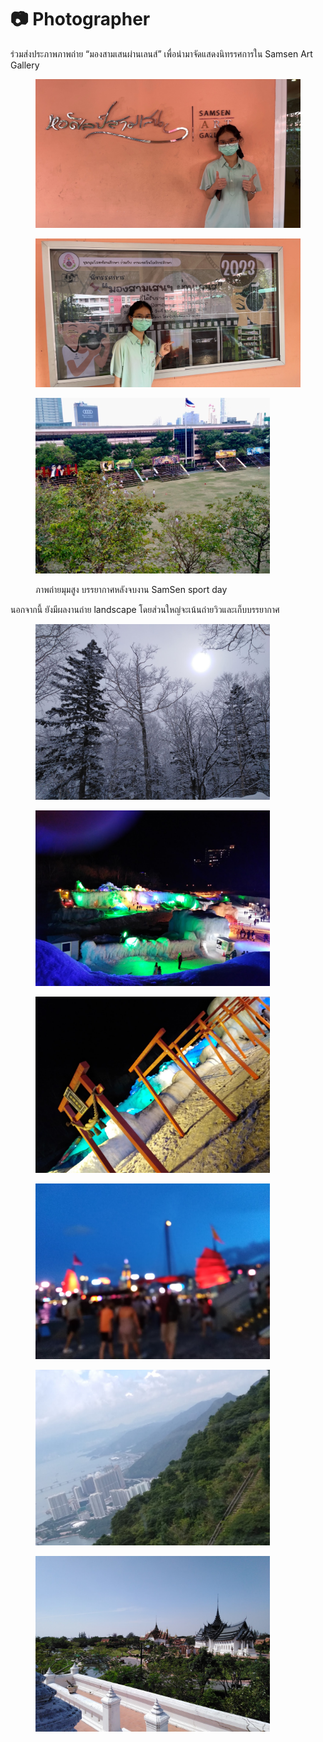 # 📷 Photographer

ร่วมส่งประภาพภาพถ่าย “มองสามเสนผ่านเลนส์” เพื่อนำมาจัดแสดงนิทรรศการใน Samsen Art Gallery

<div>

<figure><img src="../.gitbook/assets/IMG_1851 (1).jpeg" alt=""><figcaption></figcaption></figure>

 

<figure><img src="../.gitbook/assets/IMG_1850 (1).jpeg" alt=""><figcaption></figcaption></figure>

</div>

<figure><img src="../.gitbook/assets/S__15310851 (1).jpg" alt="" width="375"><figcaption><p>ภาพถ่ายมุมสูง บรรยากาศหลังจบงาน SamSen sport day</p></figcaption></figure>

นอกจากนี้ ยังมีผลงานถ่าย landscape โดยส่วนใหญ่จะเน้นถ่ายวิวและเก็บบรรยากาศ

<div>

<figure><img src="../.gitbook/assets/IMG_20190314_085944.jpg" alt="" width="375"><figcaption></figcaption></figure>

 

<figure><img src="../.gitbook/assets/IMG_20190313_200721.jpg" alt="" width="375"><figcaption></figcaption></figure>

</div>

<div>

<figure><img src="../.gitbook/assets/IMG_20190313_195806.jpg" alt="" width="375"><figcaption></figcaption></figure>

 

<figure><img src="../.gitbook/assets/IMG_20180727_192545.jpg" alt="" width="375"><figcaption></figcaption></figure>

</div>

<div>

<figure><img src="../.gitbook/assets/IMG_20180727_143158.jpg" alt="" width="375"><figcaption></figcaption></figure>

 

<figure><img src="../.gitbook/assets/IMG_20181125_113533.jpg" alt="" width="375"><figcaption></figcaption></figure>

</div>
